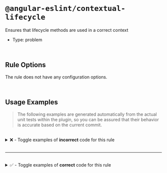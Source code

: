 <!--

  DO NOT EDIT.

  This markdown file was autogenerated using a mixture of the following files as the source of truth for its data:
  - ../../src/rules/contextual-lifecycle.ts
  - ../../tests/rules/contextual-lifecycle/cases.ts

  In order to update this file, it is therefore those files which need to be updated, as well as potentially the generator script:
  - ../../../../tools/scripts/generate-rule-docs.ts

-->

<br>

# `@angular-eslint/contextual-lifecycle`

Ensures that lifecycle methods are used in a correct context

- Type: problem

<br>

## Rule Options

The rule does not have any configuration options.

<br>

## Usage Examples

> The following examples are generated automatically from the actual unit tests within the plugin, so you can be assured that their behavior is accurate based on the current commit.

<br>

<details>
<summary>❌ - Toggle examples of <strong>incorrect</strong> code for this rule</summary>

<br>

#### Default Config

```json
{
  "rules": {
    "@angular-eslint/contextual-lifecycle": [
      "error"
    ]
  }
}
```

<br>

#### ❌ Invalid Code

```ts
@Component()
class Test {
  ngDoBootstrap() {}
  ~~~~~~~~~~~~~
}
```

<br>

---

<br>

#### Default Config

```json
{
  "rules": {
    "@angular-eslint/contextual-lifecycle": [
      "error"
    ]
  }
}
```

<br>

#### ❌ Invalid Code

```ts
@Directive()
class Test {
  ngDoBootstrap() {}
  ~~~~~~~~~~~~~
}
```

<br>

---

<br>

#### Default Config

```json
{
  "rules": {
    "@angular-eslint/contextual-lifecycle": [
      "error"
    ]
  }
}
```

<br>

#### ❌ Invalid Code

```ts
@Injectable()
class Test {
  ngAfterContentChecked() { console.log('AfterContentChecked'); }
  ~~~~~~~~~~~~~~~~~~~~~
}
```

<br>

---

<br>

#### Default Config

```json
{
  "rules": {
    "@angular-eslint/contextual-lifecycle": [
      "error"
    ]
  }
}
```

<br>

#### ❌ Invalid Code

```ts
@Injectable()
class Test {
  ngAfterContentInit() { console.log('ngAfterContentInit'); }
  ~~~~~~~~~~~~~~~~~~
}
```

<br>

---

<br>

#### Default Config

```json
{
  "rules": {
    "@angular-eslint/contextual-lifecycle": [
      "error"
    ]
  }
}
```

<br>

#### ❌ Invalid Code

```ts
@Injectable()
class Test {
  ngAfterViewInit() { console.log('ngAfterViewInit'); }
  ~~~~~~~~~~~~~~~
}
```

<br>

---

<br>

#### Default Config

```json
{
  "rules": {
    "@angular-eslint/contextual-lifecycle": [
      "error"
    ]
  }
}
```

<br>

#### ❌ Invalid Code

```ts
@Injectable()
class Test {
  ngDoBootstrap() {}
  ~~~~~~~~~~~~~
}
```

<br>

---

<br>

#### Default Config

```json
{
  "rules": {
    "@angular-eslint/contextual-lifecycle": [
      "error"
    ]
  }
}
```

<br>

#### ❌ Invalid Code

```ts
@Injectable()
class Test {
  ngDoCheck() { console.log('ngDoCheck'); }
  ~~~~~~~~~
}
```

<br>

---

<br>

#### Default Config

```json
{
  "rules": {
    "@angular-eslint/contextual-lifecycle": [
      "error"
    ]
  }
}
```

<br>

#### ❌ Invalid Code

```ts
@Injectable()
class Test {
  ngOnChanges() { console.log('ngOnChanges'); }
  ~~~~~~~~~~~
}
```

<br>

---

<br>

#### Default Config

```json
{
  "rules": {
    "@angular-eslint/contextual-lifecycle": [
      "error"
    ]
  }
}
```

<br>

#### ❌ Invalid Code

```ts
@Injectable()
class Test {
  ngOnInit() { console.log('ngOnInit'); }
  ~~~~~~~~
}
```

<br>

---

<br>

#### Default Config

```json
{
  "rules": {
    "@angular-eslint/contextual-lifecycle": [
      "error"
    ]
  }
}
```

<br>

#### ❌ Invalid Code

```ts
@NgModule()
class Test {
  ngAfterContentChecked() { console.log('ngAfterContentChecked'); }
  ~~~~~~~~~~~~~~~~~~~~~
}
```

<br>

---

<br>

#### Default Config

```json
{
  "rules": {
    "@angular-eslint/contextual-lifecycle": [
      "error"
    ]
  }
}
```

<br>

#### ❌ Invalid Code

```ts
@NgModule()
class Test {
  ngAfterContentInit() { console.log('ngAfterContentInit'); }
  ~~~~~~~~~~~~~~~~~~
}
```

<br>

---

<br>

#### Default Config

```json
{
  "rules": {
    "@angular-eslint/contextual-lifecycle": [
      "error"
    ]
  }
}
```

<br>

#### ❌ Invalid Code

```ts
@NgModule()
class Test {
  ngAfterViewChecked() { console.log('ngAfterViewChecked'); }
  ~~~~~~~~~~~~~~~~~~
}
```

<br>

---

<br>

#### Default Config

```json
{
  "rules": {
    "@angular-eslint/contextual-lifecycle": [
      "error"
    ]
  }
}
```

<br>

#### ❌ Invalid Code

```ts
@NgModule()
class Test {
  ngAfterViewInit() { console.log('ngAfterViewInit'); }
  ~~~~~~~~~~~~~~~
}
```

<br>

---

<br>

#### Default Config

```json
{
  "rules": {
    "@angular-eslint/contextual-lifecycle": [
      "error"
    ]
  }
}
```

<br>

#### ❌ Invalid Code

```ts
@NgModule()
class Test {
  ngDoCheck() { console.log('ngDoCheck'); }
  ~~~~~~~~~
}
```

<br>

---

<br>

#### Default Config

```json
{
  "rules": {
    "@angular-eslint/contextual-lifecycle": [
      "error"
    ]
  }
}
```

<br>

#### ❌ Invalid Code

```ts
@NgModule()
class Test {
  ngOnChanges() { console.log('ngOnChanges'); }
  ~~~~~~~~~~~
}
```

<br>

---

<br>

#### Default Config

```json
{
  "rules": {
    "@angular-eslint/contextual-lifecycle": [
      "error"
    ]
  }
}
```

<br>

#### ❌ Invalid Code

```ts
@NgModule()
class Test {
  ngOnInit() { console.log('ngOnInit'); }
  ~~~~~~~~
}
```

<br>

---

<br>

#### Default Config

```json
{
  "rules": {
    "@angular-eslint/contextual-lifecycle": [
      "error"
    ]
  }
}
```

<br>

#### ❌ Invalid Code

```ts
@NgModule()
class Test {
  ngOnDestroy() { console.log('ngOnDestroy'); }
  ~~~~~~~~~~~
}
```

<br>

---

<br>

#### Default Config

```json
{
  "rules": {
    "@angular-eslint/contextual-lifecycle": [
      "error"
    ]
  }
}
```

<br>

#### ❌ Invalid Code

```ts
@Pipe()
class Test {
  ngAfterContentChecked() { console.log('ngAfterContentChecked'); }
  ~~~~~~~~~~~~~~~~~~~~~
}
```

<br>

---

<br>

#### Default Config

```json
{
  "rules": {
    "@angular-eslint/contextual-lifecycle": [
      "error"
    ]
  }
}
```

<br>

#### ❌ Invalid Code

```ts
@Pipe()
class Test {
  ngAfterContentInit() { console.log('ngAfterContentInit'); }
  ~~~~~~~~~~~~~~~~~~
}
```

<br>

---

<br>

#### Default Config

```json
{
  "rules": {
    "@angular-eslint/contextual-lifecycle": [
      "error"
    ]
  }
}
```

<br>

#### ❌ Invalid Code

```ts
@Pipe()
class Test {
  ngAfterViewChecked() { console.log('ngAfterViewChecked'); }
  ~~~~~~~~~~~~~~~~~~
}
```

<br>

---

<br>

#### Default Config

```json
{
  "rules": {
    "@angular-eslint/contextual-lifecycle": [
      "error"
    ]
  }
}
```

<br>

#### ❌ Invalid Code

```ts
@Pipe()
class Test {
  ngAfterViewInit() { console.log('ngAfterViewInit'); }
  ~~~~~~~~~~~~~~~
}
```

<br>

---

<br>

#### Default Config

```json
{
  "rules": {
    "@angular-eslint/contextual-lifecycle": [
      "error"
    ]
  }
}
```

<br>

#### ❌ Invalid Code

```ts
@Pipe()
class Test {
  ngDoBootstrap() {}
  ~~~~~~~~~~~~~
}
```

<br>

---

<br>

#### Default Config

```json
{
  "rules": {
    "@angular-eslint/contextual-lifecycle": [
      "error"
    ]
  }
}
```

<br>

#### ❌ Invalid Code

```ts
@Pipe()
class Test {
  ngDoCheck() { console.log('ngDoCheck'); }
  ~~~~~~~~~
}
```

<br>

---

<br>

#### Default Config

```json
{
  "rules": {
    "@angular-eslint/contextual-lifecycle": [
      "error"
    ]
  }
}
```

<br>

#### ❌ Invalid Code

```ts
@Pipe()
class Test {
  ngOnChanges() { console.log('ngOnChanges'); }
  ~~~~~~~~~~~
}
```

<br>

---

<br>

#### Default Config

```json
{
  "rules": {
    "@angular-eslint/contextual-lifecycle": [
      "error"
    ]
  }
}
```

<br>

#### ❌ Invalid Code

```ts
@Pipe()
class Test {
  ngOnInit() { console.log('ngOnInit'); }
  ~~~~~~~~
}
```

<br>

---

<br>

#### Default Config

```json
{
  "rules": {
    "@angular-eslint/contextual-lifecycle": [
      "error"
    ]
  }
}
```

<br>

#### ❌ Invalid Code

```ts
@Pipe()
class Test implements DoCheck {
  constructor() {}

  ngDoCheck() {}
  ~~~~~~~~~
}

@Directive()
class TestDirective implements OnInit {
  ngOnInit() {
    console.log('Initialized');
  }
}
```

</details>

<br>

---

<br>

<details>
<summary>✅ - Toggle examples of <strong>correct</strong> code for this rule</summary>

<br>

#### Default Config

```json
{
  "rules": {
    "@angular-eslint/contextual-lifecycle": [
      "error"
    ]
  }
}
```

<br>

#### ✅ Valid Code

```ts
@Injectable()
class Test {
  ngOnDestroy() { console.log('OnDestroy'); }
}
```

<br>

---

<br>

#### Default Config

```json
{
  "rules": {
    "@angular-eslint/contextual-lifecycle": [
      "error"
    ]
  }
}
```

<br>

#### ✅ Valid Code

```ts
@Component()
class Test {
  ngAfterContentChecked() { console.log('AfterContentChecked'); }
}
```

<br>

---

<br>

#### Default Config

```json
{
  "rules": {
    "@angular-eslint/contextual-lifecycle": [
      "error"
    ]
  }
}
```

<br>

#### ✅ Valid Code

```ts
@Component()
class Test {
  ngAfterContentInit() { console.log('AfterContentInit'); }
}
```

<br>

---

<br>

#### Default Config

```json
{
  "rules": {
    "@angular-eslint/contextual-lifecycle": [
      "error"
    ]
  }
}
```

<br>

#### ✅ Valid Code

```ts
@Component()
class Test {
  ngAfterViewChecked() { console.log('AfterViewChecked'); }
}
```

<br>

---

<br>

#### Default Config

```json
{
  "rules": {
    "@angular-eslint/contextual-lifecycle": [
      "error"
    ]
  }
}
```

<br>

#### ✅ Valid Code

```ts
@Component()
class Test {
  ngAfterViewInit() { console.log('AfterViewInit'); }
}
```

<br>

---

<br>

#### Default Config

```json
{
  "rules": {
    "@angular-eslint/contextual-lifecycle": [
      "error"
    ]
  }
}
```

<br>

#### ✅ Valid Code

```ts
@Component()
class Test {
  ngDoCheck() { console.log('DoCheck'); }
}
```

<br>

---

<br>

#### Default Config

```json
{
  "rules": {
    "@angular-eslint/contextual-lifecycle": [
      "error"
    ]
  }
}
```

<br>

#### ✅ Valid Code

```ts
@Component()
class Test {
  ngOnChanges() { console.log('OnChanges'); }
}
```

<br>

---

<br>

#### Default Config

```json
{
  "rules": {
    "@angular-eslint/contextual-lifecycle": [
      "error"
    ]
  }
}
```

<br>

#### ✅ Valid Code

```ts
@Component()
class Test {
  ngOnDestroy() { console.log('OnDestroy'); }
}
```

<br>

---

<br>

#### Default Config

```json
{
  "rules": {
    "@angular-eslint/contextual-lifecycle": [
      "error"
    ]
  }
}
```

<br>

#### ✅ Valid Code

```ts
@Component()
class Test {
  ngOnInit() { console.log('OnInit'); }
}
```

<br>

---

<br>

#### Default Config

```json
{
  "rules": {
    "@angular-eslint/contextual-lifecycle": [
      "error"
    ]
  }
}
```

<br>

#### ✅ Valid Code

```ts
@Directive()
class Test {
  ngAfterContentChecked() { console.log('AfterContentChecked'); }
}
```

<br>

---

<br>

#### Default Config

```json
{
  "rules": {
    "@angular-eslint/contextual-lifecycle": [
      "error"
    ]
  }
}
```

<br>

#### ✅ Valid Code

```ts
@Directive()
class Test {
  ngAfterContentInit() { console.log('AfterContentInit'); }
}
```

<br>

---

<br>

#### Default Config

```json
{
  "rules": {
    "@angular-eslint/contextual-lifecycle": [
      "error"
    ]
  }
}
```

<br>

#### ✅ Valid Code

```ts
@Directive()
class Test {
  ngAfterViewChecked() { console.log('AfterViewChecked'); }
}
```

<br>

---

<br>

#### Default Config

```json
{
  "rules": {
    "@angular-eslint/contextual-lifecycle": [
      "error"
    ]
  }
}
```

<br>

#### ✅ Valid Code

```ts
@Directive()
class Test {
  ngAfterViewInit() { console.log('AfterViewInit'); }
}
```

<br>

---

<br>

#### Default Config

```json
{
  "rules": {
    "@angular-eslint/contextual-lifecycle": [
      "error"
    ]
  }
}
```

<br>

#### ✅ Valid Code

```ts
@Directive()
class Test {
  ngDoCheck() { console.log('DoCheck'); }
}
```

<br>

---

<br>

#### Default Config

```json
{
  "rules": {
    "@angular-eslint/contextual-lifecycle": [
      "error"
    ]
  }
}
```

<br>

#### ✅ Valid Code

```ts
@Directive()
class Test {
  ngOnChanges() { console.log('OnChanges'); }
}
```

<br>

---

<br>

#### Default Config

```json
{
  "rules": {
    "@angular-eslint/contextual-lifecycle": [
      "error"
    ]
  }
}
```

<br>

#### ✅ Valid Code

```ts
@Directive()
class Test {
  ngOnDestroy() { console.log('OnDestroy'); }
}
```

<br>

---

<br>

#### Default Config

```json
{
  "rules": {
    "@angular-eslint/contextual-lifecycle": [
      "error"
    ]
  }
}
```

<br>

#### ✅ Valid Code

```ts
@Directive()
class Test {
  ngOnInit() { console.log('OnInit'); }
}
```

<br>

---

<br>

#### Default Config

```json
{
  "rules": {
    "@angular-eslint/contextual-lifecycle": [
      "error"
    ]
  }
}
```

<br>

#### ✅ Valid Code

```ts
@NgModule()
class Test {
  ngDoBootstrap() {}
}
```

<br>

---

<br>

#### Default Config

```json
{
  "rules": {
    "@angular-eslint/contextual-lifecycle": [
      "error"
    ]
  }
}
```

<br>

#### ✅ Valid Code

```ts
@Pipe()
class Test {
  ngOnDestroy() { console.log('OnDestroy'); }
}
```

</details>

<br>
